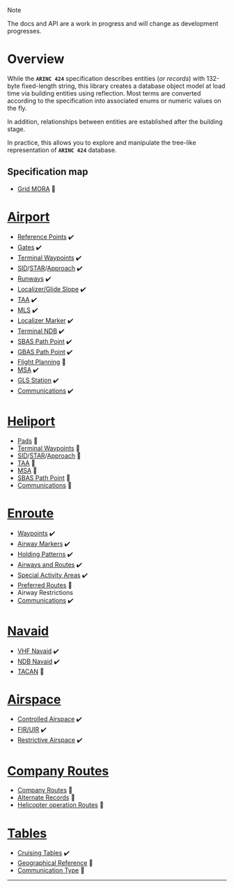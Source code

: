 > [!NOTE]
> The docs and API are a work in progress and will change as development progresses.

# Overview

While the **`ARINC 424`** specification describes entities (*or records*) with 132-byte fixed-length string, this library creates 
a database object model at load time via building entities using reflection. Most terms are converted according 
to the specification into associated enums or numeric values on the fly.

In addition, relationships between entities are established after the building stage.

In practice, this allows you to explore and manipulate the tree-like representation of **`ARINC 424`** database.

## Specification map

- [Grid MORA](api/Arinc424.OffrouteAltitude.yml) 🚧

# [Airport](#tab/airport)
- [Reference Points](api/Arinc424.Ports.Airport.yml) ✔️
- [Gates](api/Arinc424.Ports.Gate.yml) ✔️
- [Terminal Waypoints](api/Arinc424.Waypoints.AirportTerminalWaypoint.yml) ✔️
- [SID](api/Arinc424.Procedures.AirportDeparture.yml)/[STAR](api/Arinc424.Procedures.AirportArrival.yml)/[Approach](api/Arinc424.Procedures.AirportApproach.yml) ✔️
- [Runways](api/Arinc424.Ports.Runway.yml) ✔️
- [Localizer/Glide Slope](api/Arinc424.Navigation.InstrumentLandingSystem.yml) ✔️
- [TAA](api/Arinc424.Ports.AirportArrivalAltitudes.yml) ✔️
- [MLS](api/Arinc424.Navigation.MicrowaveLandingSystem.yml) ✔️
- [Localizer Marker](api/Arinc424.Navigation.InstrumentLandingMarker.yml) ✔️
- [Terminal NDB](api/Arinc424.Navigation.AirportBeacon.yml) ✔️
- [SBAS Path Point](api/Arinc424.Ports.AirportSatellitePoint.yml) ✔️
- [GBAS Path Point](api/Arinc424.Ports.GroundPoint.yml) ✔️
- [Flight Planning](api/Arinc424.Ports.FlightPlanning.yml) 🚧
- [MSA](api/Arinc424.Ports.AirportMinimumAltitudes.yml) ✔️
- [GLS Station](api/Arinc424.Navigation.GlobalLandingSystem.yml) ✔️
- [Communications](api/Arinc424.Comms.AirportCommunications.yml) ✔️

# [Heliport](#tab/heliport)
- [Pads](api/Arinc424.Ports.Heliport.yml) 🚧
- [Terminal Waypoints](api/Arinc424.Waypoints.HeliportTerminalWaypoint.yml) 🚧
- [SID](api/Arinc424.Procedures.HeliportDeparture.yml)/[STAR](api/Arinc424.Procedures.HeliportArrival.yml)/[Approach](api/Arinc424.Procedures.HeliportApproach.yml) 🚧
- [TAA](api/Arinc424.Ports.HeliportArrivalAltitudes.yml) 🚧
- [MSA](api/Arinc424.Ports.HeliportMinimumAltitudes.yml) 🚧
- [SBAS Path Point](api/Arinc424.Ports.HelicopterSatellitePoint.yml) 🚧
- [Communications](api/Arinc424.Comms.HeliportCommunications.yml) 🚧

# [Enroute](#tab/enroute)
- [Waypoints](api/Arinc424.Waypoints.Waypoint.yml) ✔️
- [Airway Markers](api/Arinc424.Routing.AirwayMarker.yml) ✔️
- [Holding Patterns](api/Arinc424.Routing.HoldingPattern.yml) ✔️
- [Airways and Routes](api/Arinc424.Routing.Airway.yml) ✔️
- [Special Activity Areas](api/Arinc424.Routing.SpecialActivityArea.yml) ✔️
- [Preferred Routes](api/Arinc424.Routing.PreferredRoute.yml) 🚧
- Airway Restrictions
- [Communications](api/Arinc424.Comms.AirwayCommunications.yml) ✔️

# [Navaid](#tab/navaid)
- [VHF Navaid](api/Arinc424.Navigation.Omnidirectional.yml) ✔️
- [NDB Navaid](api/Arinc424.Navigation.Nondirectional.yml) ✔️
- [TACAN](api/Arinc424.Navigation.TacticalSystem.yml) 🚧

# [Airspace](#tab/airspace)
- [Controlled Airspace](api/Arinc424.Airspace.ControlledAirspace.yml) ✔️
- [FIR/UIR](api/Arinc424.Airspace.FlightInfoRegion.yml) ✔️
- [Restrictive Airspace](api/Arinc424.Airspace.RestrictiveAirspace.yml) ✔️

# [Company Routes](#tab/company)
- [Company Routes](api/Arinc424.Routing.CompanyRoute.yml) 🚧
- [Alternate Records](api/Arinc424.Routing.Alternate.yml) 🚧
- [Helicopter operation Routes](api/Arinc424.Routing.HelicopterCompanyRoute.yml) 🚧

# [Tables](#tab/tables)
- [Cruising Tables](api/Arinc424.Tables.CruiseTable.yml) ✔️
- [Geographical Reference](api/Arinc424.Tables.GeographicalReference.yml) 🚧
- [Communication Type](api/Arinc424.Tables.CommunicationType.yml) 🚧
---
